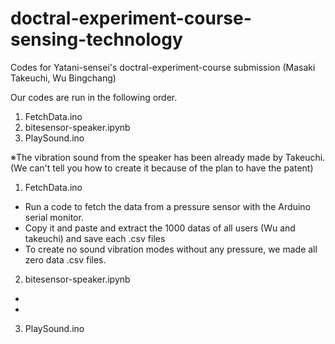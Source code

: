 # doctral-experiment-course-sensing-technology
Codes for Yatani-sensei's doctral-experiment-course submission
(Masaki Takeuchi, Wu Bingchang)

Our codes are run in the following order.
1. FetchData.ino
2. bitesensor-speaker.ipynb
3. PlaySound.ino

※The vibration sound from the speaker has been already made by Takeuchi.
(We can't tell you how to create it because of the plan to have the patent)

1. FetchData.ino
 - Run a code to fetch the data from a pressure sensor with the Arduino serial monitor.
 - Copy it and paste and extract the 1000 datas of all users (Wu and takeuchi) and save each .csv files
 - To create no sound vibration modes without any pressure, we made all zero data .csv files.

2. bitesensor-speaker.ipynb
 -
 - 
3. PlaySound.ino 
